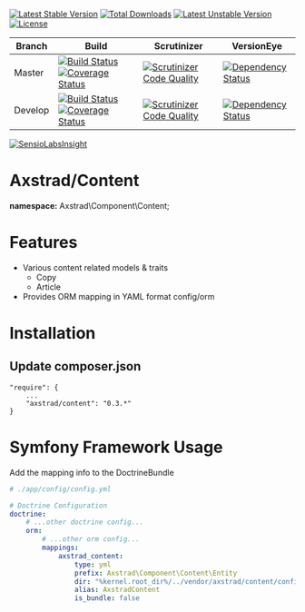 [![Latest Stable Version](https://poser.pugx.org/axstrad/content/v/stable.svg)](https://packagist.org/packages/axstrad/content) [![Total Downloads](https://poser.pugx.org/axstrad/content/downloads.svg)](https://packagist.org/packages/axstrad/content) [![Latest Unstable Version](https://poser.pugx.org/axstrad/content/v/unstable.svg)](https://packagist.org/packages/axstrad/content) [![License](https://poser.pugx.org/axstrad/content/license.svg)](https://packagist.org/packages/axstrad/content)

| Branch | Build                                                                                                                                                                                                                                                                                                                | Scrutinizer                                                                                                                                                                                        | VersionEye                                                                                                                                                                        |
|-------------------------------------------------------------------------------------------------------------------------------------|----------------------------------------------------------------------------------------------------------------------------------------------------------------------------------------------------------------------------------------------------------------------------------------------------------------------------|----------------------------------------------------------------------------------------------------------------------------------------------------------------------------------------------------|-----------------------------------------------------------------------------------------------------------------------------------------------------------------------------------|
| Master |[![Build Status](https://travis-ci.org/dankempster/axstrad-content.svg?branch=master)](https://travis-ci.org/dankempster/axstrad-content)[![Coverage Status](https://coveralls.io/repos/dankempster/axstrad-content/badge.svg?branch=master)](https://coveralls.io/r/dankempster/axstrad-content?branch=master)    | [![Scrutinizer Code Quality](https://scrutinizer-ci.com/g/dankempster/axstrad-content/badges/quality-score.png?b=master)](https://scrutinizer-ci.com/g/dankempster/axstrad-content/?branch=master) | [![Dependency Status](https://www.versioneye.com/user/projects/54a32e84974275fa0a000019/badge.svg?style=flat)](https://www.versioneye.com/user/projects/54a32e84974275fa0a000019) |
| Develop | [![Build Status](https://travis-ci.org/dankempster/axstrad-content.svg?branch=develop)](https://travis-ci.org/dankempster/axstrad-content)[![Coverage Status](https://coveralls.io/repos/dankempster/axstrad-content/badge.svg?branch=develop)](https://coveralls.io/r/dankempster/axstrad-content?branch=develop) | [![Scrutinizer Code Quality](https://scrutinizer-ci.com/g/dankempster/axstrad-content/badges/quality-score.png?b=develop)](https://scrutinizer-ci.com/g/dankempster/axstrad-content/?branch=develop) | [![Dependency Status](https://www.versioneye.com/user/projects/54baf943879d517001000105/badge.svg?style=flat)](https://www.versioneye.com/user/projects/54baf943879d517001000105) |

[![SensioLabsInsight](https://insight.sensiolabs.com/projects/8e21e6df-4779-4888-9d94-77f39d55f416/small.png)](https://insight.sensiolabs.com/projects/8e21e6df-4779-4888-9d94-77f39d55f416)

# Axstrad/Content

__namespace:__ Axstrad\Component\Content;

# Features

 - Various content related models & traits
    - Copy
    - Article
 - Provides ORM mapping in YAML format config/orm


# Installation

## Update composer.json
```
"require": {
    ...
    "axstrad/content": "0.3.*"
}
```

# Symfony Framework Usage
Add the mapping info to the DoctrineBundle
```yaml
# ./app/config/config.yml

# Doctrine Configuration
doctrine:
    # ...other doctrine config...
    orm:
        # ...other orm config...
        mappings:
            axstrad_content:
                type: yml
                prefix: Axstrad\Component\Content\Entity
                dir: "%kernel.root_dir%/../vendor/axstrad/content/config/Orm"
                alias: AxstradContent
                is_bundle: false
```
